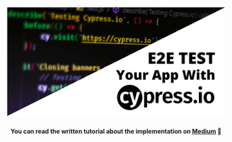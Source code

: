 <h1 align="center">
    <img src="readme.png" alt="E2E testing with Cypress" />
</h1>
<h4 align="center">You can read the written tutorial about the implementation on <strong><a href="https://medium.com/javascript-in-plain-english/how-to-e2e-test-your-application-with-cypress-162f4bafe376">Medium</a></strong> 📜</h4>
